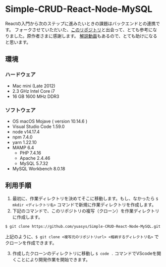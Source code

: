 # Simple-CRUD-React-Node-MySQL
Reactの入門から次のステップに進みたいときの課題はバックエンドとの連携です。
フォークさせていただいた、[このリポジトリ](https://github.com/machadop1407/Simple-CRUD-React-Node-MySQL)と出会って、とても参考になりました。原作者さまに感謝します。
[解説動画](https://www.youtube.com/watch?v=re3OIOr9dJI)もあるので、とても助けになると思います。
## 環境
### ハードウェア
 - Mac mini (Late 2012)
 - 2.3 GHz Intel Core i7
 - 16 GB 1600 MHz DDR3

### ソフトウェア
- OS macOS Mojave ( version 10.14.6 )
- Visual Studio Code 1.59.0
- node v14.17.4
- npm 7.4.0
- yarn 1.22.10
- MAMP 6.4
  - PHP 7.4.16
  - Apache 2.4.46
  - MySQL 5.7.32
- MySQL Workbench 8.0.18
## 利用手順
1. 最初に、作業ディレクトリを決めてそこに移動します。もし、なかったら `$ mkdir <ディレクトリ名>` コマンドで新規に作業ディレクトリを作成します。
2. 下記のコマンドで、このリポジトリの複写（クローン）を作業ディレクトリに作成します。

```bash
$ git clone https://github.com/yuasys/Simple-CRUD-React-Node-MySQL.git crud-test
```

上記のように、`$ git clone <複写元のリポジトリurl> <格納するディレクトリ名>` でクローンを作成できます。

3. 作成したクローンのディレクトリに移動し `$ code .` コマンドでVScodeを開くことにより開発作業を開始できます。
